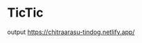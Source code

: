 # TicTic

output
<a href="https://chitraarasu-tindog.netlify.app/" target="_blank" >https://chitraarasu-tindog.netlify.app/</a>
